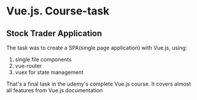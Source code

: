 
# Vue.js. Course-task

## Stock Trader Application

The task was to create a SPA(single page application) with Vue.js, using: 

1) single file components
2) vue-router
3) vuex for state management

That's a final task in the udemy's complete Vue.js course.  It covers almost all features from Vue.js documentation


